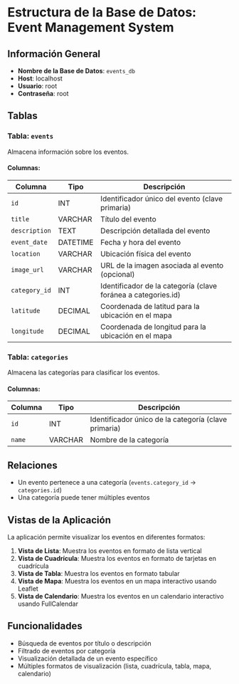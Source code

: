 # Estructura de la Base de Datos: Event Management System

## Información General

- **Nombre de la Base de Datos**: `events_db`
- **Host**: localhost
- **Usuario**: root
- **Contraseña**: root

## Tablas

### Tabla: `events`

Almacena información sobre los eventos.

#### Columnas:

| Columna | Tipo | Descripción |
|---------|------|-------------|
| `id` | INT | Identificador único del evento (clave primaria) |
| `title` | VARCHAR | Título del evento |
| `description` | TEXT | Descripción detallada del evento |
| `event_date` | DATETIME | Fecha y hora del evento |
| `location` | VARCHAR | Ubicación física del evento |
| `image_url` | VARCHAR | URL de la imagen asociada al evento (opcional) |
| `category_id` | INT | Identificador de la categoría (clave foránea a categories.id) |
| `latitude` | DECIMAL | Coordenada de latitud para la ubicación en el mapa |
| `longitude` | DECIMAL | Coordenada de longitud para la ubicación en el mapa |

### Tabla: `categories`

Almacena las categorías para clasificar los eventos.

#### Columnas:

| Columna | Tipo | Descripción |
|---------|------|-------------|
| `id` | INT | Identificador único de la categoría (clave primaria) |
| `name` | VARCHAR | Nombre de la categoría |

## Relaciones

- Un evento pertenece a una categoría (`events.category_id` → `categories.id`)
- Una categoría puede tener múltiples eventos

## Vistas de la Aplicación

La aplicación permite visualizar los eventos en diferentes formatos:

1. **Vista de Lista**: Muestra los eventos en formato de lista vertical
2. **Vista de Cuadrícula**: Muestra los eventos en formato de tarjetas en cuadrícula
3. **Vista de Tabla**: Muestra los eventos en formato tabular
4. **Vista de Mapa**: Muestra los eventos en un mapa interactivo usando Leaflet
5. **Vista de Calendario**: Muestra los eventos en un calendario interactivo usando FullCalendar

## Funcionalidades

- Búsqueda de eventos por título o descripción
- Filtrado de eventos por categoría
- Visualización detallada de un evento específico
- Múltiples formatos de visualización (lista, cuadrícula, tabla, mapa, calendario)